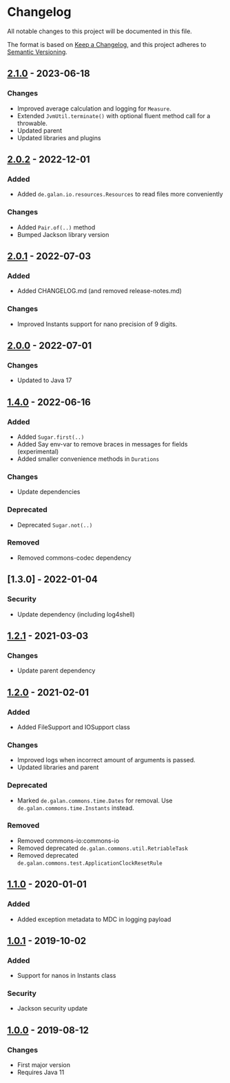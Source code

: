 # Changelog

All notable changes to this project will be documented in this file.

The format is based on [Keep a Changelog](https://keepachangelog.com/en/1.0.0/),
and this project adheres to [Semantic Versioning](https://semver.org/spec/v2.0.0.html).


## [2.1.0] - 2023-06-18

### Changes

* Improved average calculation and logging for `Measure`.
* Extended `JvmUtil.terminate()` with optional fluent method call for a throwable.
* Updated parent
* Updated libraries and plugins


## [2.0.2] - 2022-12-01

### Added

* Added `de.galan.io.resources.Resources` to read files more conveniently

### Changes

* Added `Pair.of(..)` method
* Bumped Jackson library version


## [2.0.1] - 2022-07-03

### Added

* Added CHANGELOG.md (and removed release-notes.md)

### Changes

* Improved Instants support for nano precision of 9 digits.


## [2.0.0] - 2022-07-01

### Changes

* Updated to Java 17


## [1.4.0] - 2022-06-16

### Added

* Added `Sugar.first(..)`
* Added Say env-var to remove braces in messages for fields (experimental)
* Added smaller convenience methods in `Durations`

### Changes

* Update dependencies

### Deprecated

* Deprecated `Sugar.not(..)`

### Removed

* Removed commons-codec dependency


## [1.3.0] - 2022-01-04

### Security

* Update dependency (including log4shell)


## [1.2.1] - 2021-03-03

### Changes

* Update parent dependency


## [1.2.0] - 2021-02-01

### Added

* Added FileSupport and IOSupport class

### Changes

* Improved logs when incorrect amount of arguments is passed.
* Updated libraries and parent

### Deprecated

* Marked `de.galan.commons.time.Dates` for removal. Use `de.galan.commons.time.Instants` instead.

### Removed

* Removed commons-io:commons-io
* Removed deprecated `de.galan.commons.util.RetriableTask`
* Removed deprecated `de.galan.commons.test.ApplicationClockResetRule`


## [1.1.0] - 2020-01-01

### Added

* Added exception metadata to MDC in logging payload


## [1.0.1] - 2019-10-02

### Added

* Support for nanos in Instants class

### Security

* Jackson security update


## [1.0.0] - 2019-08-12

### Changes

* First major version
* Requires Java 11


[Unreleased]: https://github.com/galan/commons/compare/v2.1.0...HEAD

[2.1.0]: https://github.com/galan/commons/compare/v2.0.2...v2.1.0

[2.0.2]: https://github.com/galan/commons/compare/v2.0.1...v2.0.2

[2.0.1]: https://github.com/galan/commons/compare/v2.0.0...v2.0.1

[2.0.0]: https://github.com/galan/commons/compare/v1.4.0...v2.0.0

[1.4.0]: https://github.com/galan/commons/compare/v1.2.1...v1.4.0

[1.2.1]: https://github.com/galan/commons/compare/v1.2.0...v1.2.1

[1.2.0]: https://github.com/galan/commons/compare/v1.1.0...v1.2.0

[1.1.0]: https://github.com/galan/commons/compare/v1.0.1...v1.1.0

[1.0.1]: https://github.com/galan/commons/compare/v1.0.0...v1.0.1

[1.0.0]: https://github.com/galan/commons/releases/tag/v1.0.0
